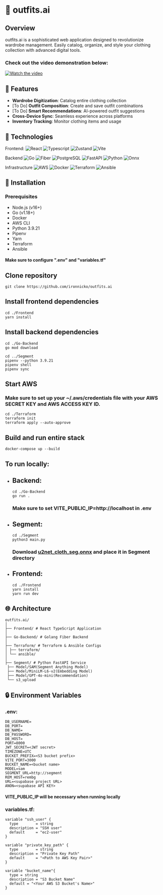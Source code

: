 # 👗 outfits.ai

## Overview

outfits.ai is a sophisticated web application designed to revolutionize wardrobe management. Easily catalog, organize, and style your clothing collection with advanced digital tools.

### Check out the video demonstration below:

[![Watch the video](https://img.youtube.com/vi/your_video_id/0.jpg)](https://drive.google.com/file/d/1LLCnsV0EO8NgbomlRtyiIhbHDGzDUd4V/view)


## 🌟 Features

- **Wardrobe Digitization**: Catalog entire clothing collection
- [To Do] **Outfit Composition**: Create and save outfit combinations
- [To Do] **Smart Recommendations**: AI-powered outfit suggestions
- **Cross-Device Sync**: Seamless experience across platforms
- **Inventory Tracking**: Monitor clothing items and usage

## 🚀 Technologies

Frontend:
![React](https://img.shields.io/badge/React-black?logo=react)
![Typescript](https://img.shields.io/badge/Typescript-black?logo=typescript)
![Zustand](https://img.shields.io/badge/Zustand-black?logo=react)
![Vite](https://img.shields.io/badge/Vite-black?logo=vite)

Backend
![Go](https://img.shields.io/badge/Go-black?logo=go)
![Fiber](https://img.shields.io/badge/Fiber-black?logo=go)
![PostgreSQL](https://img.shields.io/badge/PostgreSQL-black?logo=postgresql)
![FastAPI](https://img.shields.io/badge/FastAPI-black?logo=fastapi)
![Python](https://img.shields.io/badge/Python-black?logo=python)
![Onnx](https://img.shields.io/badge/Onnx-black?logo=python)

Infrastructure
![AWS](https://img.shields.io/badge/AWS-black?logo=amazon)
![Docker](https://img.shields.io/badge/Docker-black?logo=docker)
![Terraform](https://img.shields.io/badge/Terraform-black?logo=terraform)
![Ansible](https://img.shields.io/badge/Ansible-black?logo=ansible)

## 🔧 Installation

### Prerequisites

- Node.js (v16+)
- Go (v1.18+)
- Docker
- AWS CLI
- Python 3.9.21
- Pipenv
- Yarn
- Terraform
- Ansible

#### Make sure to configure ".env" and "variables.tf"

## Clone repository

```
git clone https://github.com/ironnicko/outfits.ai
```

## Install frontend dependencies

```
cd ./Frontend
yarn install
```

## Install backend dependencies

```
cd ./Go-Backend
go mod download

cd ../Segment
pipenv --python 3.9.21
pipenv shell
pipenv sync
```

## Start AWS

### Make sure to set up your ~/.aws/credentials file with your AWS SECRET KEY and AWS ACCESS KEY ID.

```
cd ./Terraform
terraform init
terraform apply --auto-approve
```

## Build and run entire stack

```
docker-compose up --build
```

## To run locally:

- ## Backend:

  ```
  cd ./Go-Backend
  go run .
  ```

  ### Make sure to set VITE_PUBLIC_IP=http://localhost in .env

- ## Segment:

  ```
  cd ./Segment
  python3 main.py
  ```

  ### Download <a href="https://github.com/danielgatis/rembg/releases/download/v0.0.0/u2net_cloth_seg.onnx">u2net_cloth_seg.onnx</a> and place it in Segment directory

- ## Frontend:

  ```
  cd ./Frontend
  yarn install
  yarn run dev
  ```

## 🌐 Architecture

```
outfits.ai/
│
├── Frontend/ # React TypeScript Application
│
├── Go-Backend/ # Golang Fiber Backend
│
├── Terraform/ # Terraform & Ansible Configs
│ ├── terraform/
│ └── ansible/
│
├── Segment/ # Python FastAPI Service
 ├── Model/SAM(Segment Anything Model)
 ├── Model/MiniLM-L6-v2(Embedding Model)
 ├── Model/GPT-4o-mini(Recommendation)
 └── s3_upload
```

## 🔒 Environment Variables

### .env:

```
DB_USERNAME=
DB_PORT=
DB_NAME=
DB_PASSWORD=
DB_HOST=
PORT=8000
JWT_SECRET=<JWT secret>
TIMEZONE=UTC
BUCKET_PREFIX=<S3 bucket prefix>
VITE_PORT=3000
BUCKET_NAME=<bucket name>
MODEL=sam
SEGMENT_URL=http://segment
REM_HOST=rembg
URL=<supabase project URL>
ANON=<supabase API KEY>
```

#### VITE_PUBLIC_IP will be necessary when running locally

### variables.tf:

```
variable "ssh_user" {
  type        = string
  description = "SSH user"
  default     = "ec2-user"
}

variable "private_key_path" {
  type        = string
  description = "Private Key Path"
  default     = "<Path to AWS Key Pair>"
}

variable "bucket_name"{
  type = string
  description = "S3 Bucket Name"
  default = "<Your AWS S3 Bucket's Name>"
}
```
